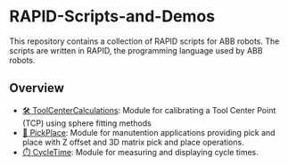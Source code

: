 # RAPID-Scripts-and-Demos
This repository contains a collection of RAPID scripts for ABB robots. The scripts are written in RAPID, the programming language used by ABB robots. 

## Overview

- [🛠️ ToolCenterCalculations](https://github.com/FLo-ABB/RAPID-Scripts-and-Demos/tree/main/ToolCenterCalculations): Module for calibrating a Tool Center Point (TCP) using sphere fitting methods
- [💪 PickPlace](https://github.com/FLo-ABB/RAPID-Scripts-and-Demos/tree/main/PickPlace): Module for manutention applications providing pick and place with Z offset and 3D matrix pick and place operations.
- [⏱️ CycleTime](https://github.com/FLo-ABB/RAPID-Scripts-and-Demos/tree/main/CycleTime): Module for measuring and displaying cycle times.